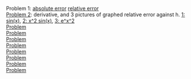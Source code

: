 Problem 1: [absolute error](https://Jaredcl1994.github.io/math4610/SoftwareManual/abserr.md) [relative error](https://Jaredcl1994.github.io/math4610/SoftwareManual/relerr.md)   
[Problem 2](https://Jaredcl1994.github.io/math4610/SoftwareManual/derivative.md): derivative, and 3 pictures of graphed relative error against h. [1: sin(x)](https://Jaredcl1994.github.io/math4610/homework2/sinx.png), [2: x^2 sin(x)](https://Jaredcl1994.github.io/math4610/homework2/x2sinx.png), [3: e^x^2](https://Jaredcl1994.github.io/math4610/homework2/ex2.png)    
[Problem ]()  
[Problem ]()  
[Problem ]()  
[Problem ]()  
[Problem ]()  
[Problem ]()  
[Problem ]()  
[Problem ]()  
